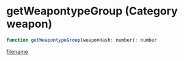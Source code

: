 # getWeapontypeGroup (Category weapon)

```js
function getWeapontypeGroup(weaponHash: number): number
```

[filename](getWeapontypeGroup_m.md ':include')